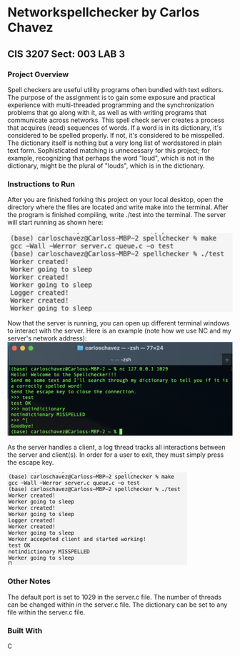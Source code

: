 # Networkspellchecker by Carlos Chavez
## CIS 3207 Sect: 003 LAB 3
### Project Overview
Spell checkers are useful utility programs often bundled with text editors. The purpose of the assignment is to gain some exposure and practical experience with multi-threaded programming and the synchronization problems that go along with it, as well as with writing programs that communicate across networks. This spell check server creates a process that acquires (read) sequences of words. If a word is in its dictionary, it's considered to be spelled properly. If not, it's considered to be misspelled. The dictionary itself is nothing but a very long list of wordsstored in plain text form. Sophisticated matching is unnecessary for this project; for example, recognizing that perhaps the word "loud", which is not in the dictionary, might be the plural of "louds", which is in the dictionary.
### Instructions to Run
After you are finished forking this project on your local desktop, open the directory where the files are located and write make into the terminal. After the program is finished compiling, write ./test into the terminal. The server will start running as shown here:

![Image of make and test cmnd](https://github.com/almightmustang1998/networkspellchecker/blob/main/images/make.png)

Now that the server is running, you can open up different terminal windows to interact with the server. 
Here is an example (note how we use NC and my server's network address): 
![Image of client connecting](https://github.com/almightmustang1998/networkspellchecker/blob/main/images/clienttest.png)

As the server handles a client, a log thread tracks all interactions between the server and client(s). In order for a user to exit, they must simply press the escape key. 

![Image of client connecting](https://github.com/almightmustang1998/networkspellchecker/blob/main/images/servingtest.png)

### Other Notes
The default port is set to 1029 in the server.c file. The number of threads can be changed within in the server.c file. The dictionary can be set to any file within the server.c file.

### Built With
 C

